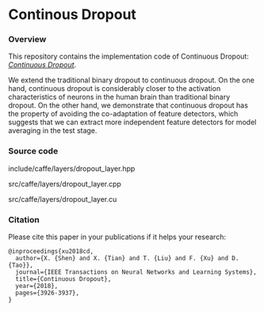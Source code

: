 # Continous Dropout

### Overview
This repository contains the implementation code of Continuous Dropout: [*Continuous Dropout*](http://staff.ustc.edu.cn/~xinmei/publications_pdf/2017/Continuous%20Dropout.pdf).

We extend the traditional binary dropout
to continuous dropout. On the one hand, continuous dropout is
considerably closer to the activation characteristics of neurons
in the human brain than traditional binary dropout. On the
other hand, we demonstrate that continuous dropout has the
property of avoiding the co-adaptation of feature detectors, which
suggests that we can extract more independent feature detectors
for model averaging in the test stage.

### Source code
include/caffe/layers/dropout_layer.hpp

src/caffe/layers/dropout_layer.cpp

src/caffe/layers/dropout_layer.cu


### Citation
Please cite this paper in your publications if it helps your research:

```
@inproceedings{xu2018cd,
  author={X. {Shen} and X. {Tian} and T. {Liu} and F. {Xu} and D. {Tao}},
  journal={IEEE Transactions on Neural Networks and Learning Systems},
  title={Continuous Dropout},
  year={2018},
  pages={3926-3937},
}
```

